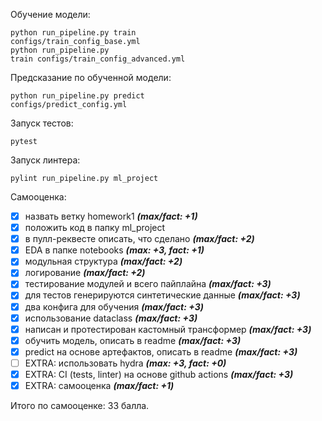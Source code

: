 Обучение модели:

<code>python run_pipeline.py train configs/train_config_base.yml</code><br>
<code>python run_pipeline.py train configs/train_config_advanced.yml</code>

Предсказание по обученной модели:

<code>python run_pipeline.py predict configs/predict_config.yml</code>

Запуск тестов:

<code>pytest</code>

Запуск линтера:

<code>pylint run_pipeline.py ml_project</code>

Самооценка:

- [x] назвать ветку homework1 ***(max/fact: +1)***
- [x] положить код в папку ml_project
- [x] в пулл-реквесте описать, что сделано ***(max/fact: +2)***
- [x] EDA в папке notebooks ***(max: +3, fact: +1)***
- [x] модульная структура ***(max/fact: +2)***
- [x] логирование ***(max/fact: +2)***
- [x] тестирование модулей и всего пайплайна ***(max/fact: +3)***
- [x] для тестов генерируются синтетические данные ***(max/fact: +3)***
- [x] два конфига для обучения ***(max/fact: +3)***
- [x] использование dataclass ***(max/fact: +3)***
- [x] написан и протестирован кастомный трансформер ***(max/fact: +3)***
- [x] обучить модель, описать в readme ***(max/fact: +3)***
- [x] predict на основе артефактов, описать в readme ***(max/fact: +3)***
- [ ] EXTRA: использовать hydra ***(max: +3, fact: +0)***
- [x] EXTRA: CI (tests, linter) на основе github actions ***(max/fact: +3)***
- [x] EXTRA: самооценка ***(max/fact: +1)***

Итого по самооценке: 33 балла.

